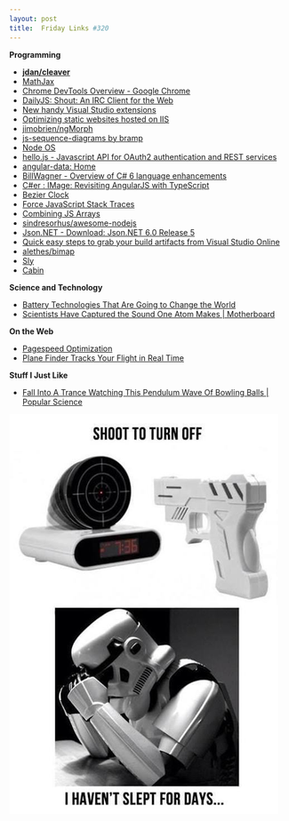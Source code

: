 ```yaml
---
layout: post
title:  Friday Links #320
---
```


**Programming**

- **[jdan/cleaver](https://github.com/jdan/cleaver)**   
- [MathJax](http://www.mathjax.org/)   
- [Chrome DevTools Overview - Google Chrome](https://developer.chrome.com/devtools)   
- [DailyJS: Shout: An IRC Client for the Web](http://dailyjs.com/2014/09/09/shout/)   
- [New handy Visual Studio extensions](http://madskristensen.net/post/new-handy-visual-studio-extensions)   
- [Optimizing static websites hosted on IIS](http://madskristensen.net/post/optimizing-static-websites-on-iis)   
- [jimobrien/ngMorph](https://github.com/jimobrien/ngMorph)   
- [js-sequence-diagrams by bramp](http://bramp.github.io/js-sequence-diagrams/)   
- [Node OS](http://node-os.com/)   
- [hello.js - Javascript API for OAuth2 authentication and REST services](http://adodson.com/hello.js/#help--support)   
- [angular-data: Home](http://angular-data.pseudobry.com/)   
- [BillWagner - Overview of C# 6 language enhancements](http://thebillwagner.com/blog/overview-of-c-6-language-enhancements?utm_source=feedburner&utm_medium=feed&utm_campaign=Feed%3A+billwagner+%28Bill+Blogs+in+C%23%29)   
- [C#er : IMage: Revisiting AngularJS with TypeScript](http://csharperimage.jeremylikness.com/2014/09/revisiting-angularjs-with-typescript.html)   
- [Bezier Clock](http://jackf.net/bezier-clock/)   
- [Force JavaScript Stack Traces](http://davidwalsh.name/javascript-stack-trace)   
- [Combining JS Arrays](http://davidwalsh.name/combining-js-arrays)   
- [sindresorhus/awesome-nodejs](https://github.com/sindresorhus/awesome-nodejs?utm_source=nodeweekly&utm_medium=email)   
- [Json.NET - Download: Json.NET 6.0 Release 5](http://json.codeplex.com/releases/view/132306)   
- [Quick easy steps to grab your build artifacts from Visual Studio Online](http://codebetter.com/johnvpetersen/2014/09/12/quick-easy-steps-to-grab-your-build-artifacts-from-visual-studio-online/)   
- [alethes/bimap](https://github.com/alethes/bimap)   
- [Sly](http://darsa.in/sly/)   
- [Cabin](http://www.cabinjs.com/)   

**Science and Technology**

- [Battery Technologies That Are Going to Change the World](http://www.makeuseof.com/tag/battery-technologies-going-change-world/)   
- [Scientists Have Captured the Sound One Atom Makes | Motherboard](http://motherboard.vice.com/read/scientists-have-captured-the-sound-one-atom-makes)   

**On the Web**

- [Pagespeed Optimization](http://www.feedthebot.com/pagespeed/)
- [Plane Finder Tracks Your Flight in Real Time](http://lifehacker.com/plane-finder-tracks-your-flight-in-real-time-1631064892)   

**Stuff I Just Like**

- [Fall Into A Trance Watching This Pendulum Wave Of Bowling Balls | Popular Science](http://www.popsci.com/article/science/fall-trance-watching-pendulum-wave-bowling-balls)

![starwars](/cdn/images/blog/2014-09-12-Friday-Links-320/starwars.jpg)
